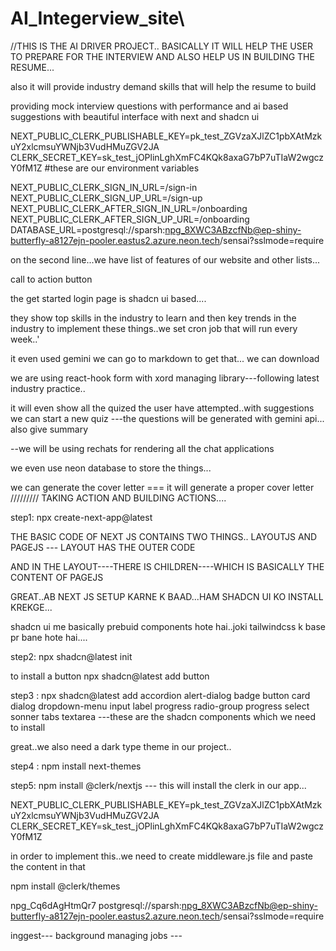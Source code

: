 # AI_Integerview_site\

//THIS IS THE AI DRIVER PROJECT..
 BASICALLY IT WILL HELP THE USER TO PREPARE FOR THE INTERVIEW AND ALSO HELP US IN BUILDING THE RESUME...
 
 also it will provide industry demand skills that will help the resume to build

 providing mock interview questions with performance and ai based suggestions 
 with beautiful interface with next and shadcn ui


NEXT_PUBLIC_CLERK_PUBLISHABLE_KEY=pk_test_ZGVzaXJlZC1pbXAtMzkuY2xlcmsuYWNjb3VudHMuZGV2JA
CLERK_SECRET_KEY=sk_test_jOPlinLghXmFC4KQk8axaG7bP7uTIaW2wgczY0fM1Z 
#these are our environment variables

NEXT_PUBLIC_CLERK_SIGN_IN_URL=/sign-in
NEXT_PUBLIC_CLERK_SIGN_UP_URL=/sign-up
NEXT_PUBLIC_CLERK_AFTER_SIGN_IN_URL=/onboarding
NEXT_PUBLIC_CLERK_AFTER_SIGN_UP_URL=/onboarding
DATABASE_URL=postgresql://sparsh:npg_8XWC3ABzcfNb@ep-shiny-butterfly-a8127ejn-pooler.eastus2.azure.neon.tech/sensai?sslmode=require



 on the second line...we have list of features of our website and other lists...



 call to action button

 the get started login page is shadcn ui based....

 they show top skills in the industry to learn and then key trends in the industry to implement these things..we set cron job that will run every week..'


 it even used gemini
 we can go to markdown to get that...
 we can download 

 we are using react-hook form with xord managing library---following latest industry practice..

 it will even show all the quized the user have attempted..with suggestions 
 we can start a new quiz ---the questions will be generated with gemini api... 
 also give summary 

 --we will be using rechats for rendering all the chat applications 

 we even use neon database to store the things... 

 we can generate the cover letter === it will generate a proper cover letter
 /////////
 TAKING ACTION AND BUILDING ACTIONS....

 step1: npx create-next-app@latest


 THE BASIC CODE OF NEXT JS CONTAINS TWO THINGS..
 LAYOUTJS AND PAGEJS --- LAYOUT HAS THE OUTER CODE
 
 AND IN THE LAYOUT----THERE IS CHILDREN----WHICH IS BASICALLY THE CONTENT OF PAGEJS


 GREAT..AB NEXT JS SETUP KARNE K BAAD...HAM SHADCN UI KO INSTALL KREKGE...

 shadcn ui me basically prebuid components hote hai..joki tailwindcss k base pr bane hote hai....

 step2: npx shadcn@latest init

 to install a button 
 npx shadcn@latest add button

 step3 : npx shadcn@latest add accordion alert-dialog badge button card dialog dropdown-menu input label progress radio-group progress select sonner tabs textarea
---these are the shadcn components which we need to install

great..we also need a dark type theme in our project..


step4 : npm install next-themes

step5: npm install @clerk/nextjs --- this will install the clerk in our app...

NEXT_PUBLIC_CLERK_PUBLISHABLE_KEY=pk_test_ZGVzaXJlZC1pbXAtMzkuY2xlcmsuYWNjb3VudHMuZGV2JA
CLERK_SECRET_KEY=sk_test_jOPlinLghXmFC4KQk8axaG7bP7uTIaW2wgczY0fM1Z


in order to implement this..we need to create middleware.js file and 
paste the content in that

npm install @clerk/themes

npg_Cq6dAgHtmQr7
postgresql://sparsh:npg_8XWC3ABzcfNb@ep-shiny-butterfly-a8127ejn-pooler.eastus2.azure.neon.tech/sensai?sslmode=require

inggest--- background managing jobs ---